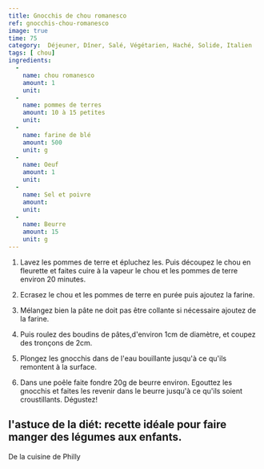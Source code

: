 ```yaml
---
title: Gnocchis de chou romanesco 
ref: gnocchis-chou-romanesco
image: true
time: 75
category:  Déjeuner, Dîner, Salé, Végétarien, Haché, Solide, Italien
tags: [ chou]
ingredients:
  -
    name: chou romanesco
    amount: 1 
    unit: 
  -
    name: pommes de terres
    amount: 10 à 15 petites
    unit:
  -
    name: farine de blé 
    amount: 500
    unit: g
  -
    name: Oeuf
    amount: 1
    unit:
  -
    name: Sel et poivre
    amount: 
    unit: 
  -
    name: Beurre 
    amount: 15
    unit: g
---
```



1. Lavez les pommes de terre et épluchez les. Puis découpez le chou en fleurette et faites cuire à la vapeur le chou et les pommes de terre environ 20 minutes.
2. Ecrasez le chou et les pommes de terre en purée puis ajoutez la farine.

3. Mélangez bien la pâte ne doit pas être collante si nécessaire ajoutez de la farine.  

4. Puis roulez des boudins de pâtes,d'environ 1cm de diamètre, et coupez des tronçons de 2cm.

5. Plongez les gnocchis dans de l'eau bouillante jusqu'à ce qu'ils remontent à la surface.

6. Dans une poêle faite fondre 20g de beurre environ. Egouttez les gnocchis et faites les revenir dans le beurre jusqu'à ce qu'ils soient croustillants.
Dégustez!

l'astuce de la diét: recette idéale pour faire manger des légumes aux enfants.
---

De la cuisine de Philly
